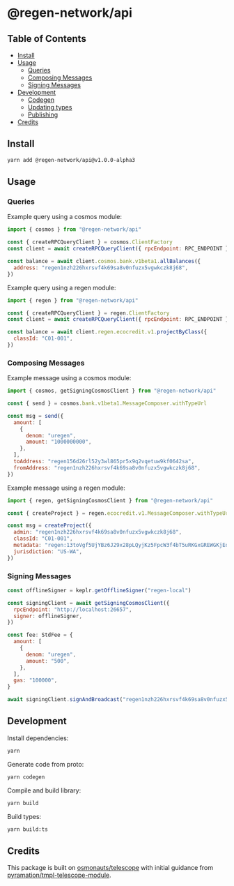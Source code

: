 # @regen-network/api

## Table of Contents

- [Install](#install)
- [Usage](#usage)
  - [Queries](#queries)
  - [Composing Messages](#composing-messages)
  - [Signing Messages](#signing-messages)
- [Development](#development)
  - [Codegen](#codegen)
  - [Updating types](#updating-types)
  - [Publishing](#publishing)
- [Credits](#credits)

## Install

```sh
yarn add @regen-network/api@v1.0.0-alpha3
```

## Usage

### Queries

Example query using a cosmos module:

```js
import { cosmos } from "@regen-network/api"

const { createRPCQueryClient } = cosmos.ClientFactory
const client = await createRPCQueryClient({ rpcEndpoint: RPC_ENDPOINT })

const balance = await client.cosmos.bank.v1beta1.allBalances({
  address: "regen1nzh226hxrsvf4k69sa8v0nfuzx5vgwkczk8j68",
})
```

Example query using a regen module:

```js
import { regen } from "@regen-network/api"

const { createRPCQueryClient } = regen.ClientFactory
const client = await createRPCQueryClient({ rpcEndpoint: RPC_ENDPOINT })

const balance = await client.regen.ecocredit.v1.projectByClass({
  classId: "C01-001",
})
```

### Composing Messages

Example message using a cosmos module:

```js
import { cosmos, getSigningCosmosClient } from "@regen-network/api"

const { send } = cosmos.bank.v1beta1.MessageComposer.withTypeUrl

const msg = send({
  amount: [
    {
      denom: "uregen",
      amount: "1000000000",
    },
  ],
  toAddress: "regen156d26rl52y3wl865pr5x9q2vqetuw9kf0642sa",
  fromAddress: "regen1nzh226hxrsvf4k69sa8v0nfuzx5vgwkczk8j68",
})
```

Example message using a regen module:

```js
import { regen, getSigningCosmosClient } from "@regen-network/api"

const { createProject } = regen.ecocredit.v1.MessageComposer.withTypeUrl

const msg = createProject({
  admin: "regen1nzh226hxrsvf4k69sa8v0nfuzx5vgwkczk8j68",
  classId: "C01-001",
  metadata: "regen:13toVgf5UjYBz6J29x28pLQyjKz5FpcW3f4bT5uRKGxGREWGKjEdXYG.rdf",
  jurisdiction: "US-WA",
})
```

### Signing Messages

```js
const offlineSigner = keplr.getOfflineSigner("regen-local")

const signingClient = await getSigningCosmosClient({
  rpcEndpoint: "http://localhost:26657",
  signer: offlineSigner,
})

const fee: StdFee = {
  amount: [
    {
      denom: "uregen",
      amount: "500",
    },
  ],
  gas: "100000",
}

await signingClient.signAndBroadcast("regen1nzh226hxrsvf4k69sa8v0nfuzx5vgwkczk8j68", [msg], fee)
```

## Development

Install dependencies:

```sh
yarn
```

Generate code from proto:

```sh
yarn codegen
```

Compile and build library:

```sh
yarn build
```

Build types:
```sh
yarn build:ts
```

## Credits

This package is built on [osmonauts/telescope](https://github.com/osmosis-labs/telescope) with initial guidance from [pyramation/tmpl-telescope-module](https://github.com/pyramation/tmpl-telescope-module).
